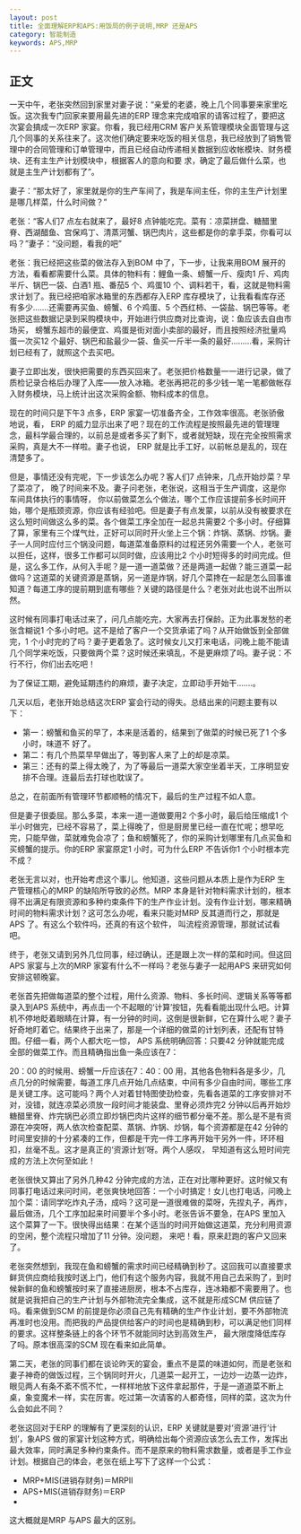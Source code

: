 ```yaml
---
layout: post
title: 全面理解ERP和APS:用饭局的例子说明,MRP 还是APS
category: 智能制造
keywords: APS,MRP
---
```

## 正文
一天中午，老张突然回到家里对妻子说：“亲爱的老婆，晚上几个同事要来家里吃饭。这次我专门回家来要用最先进的ERP 理念来完成咱家的请客过程了，要把这次宴会搞成一次ERP 家宴。你看，我已经用CRM 客户关系管理模块全面管理与这几个同事的关系往来了。这次他们确定要来吃饭的相关信息，我已经放到了销售管理中的合同管理和订单管理中，而且已经自动传递相关数据到应收帐模块、财务模块、还有主生产计划模块中，根据客人的意向和要
求，确定了最后做什么菜，也就是主生产计划都有了”。

妻子：“那太好了，家里就是你的生产车间了，我是车间主任，你的主生产计划里是哪几样菜，什么时间做？”

老张：“客人们7 点左右就来了，最好8 点钟能吃完。菜有：凉菜拼盘、糖醋里脊、西湖醋鱼、宫保鸡丁、清蒸河蟹、锅巴肉片，这些都是你的拿手菜，你看可以吗？”妻子：“没问题，看我的吧”

老张：我已经把这些菜的做法存入到BOM 中了，下一步，让我来用BOM 展开的方法，看看都需要什么菜。具体的物料有：鲤鱼一条、螃蟹一斤、瘦肉1 斤、鸡肉半斤、锅巴一袋、白酒1 瓶、番茄5 个、鸡蛋10 个、调料若干，看，这就是物料需求计划了。我已经把咱家冰箱里的东西都存入ERP 库存模块了，让我看看库存还有多少…….还需要再买鱼、螃蟹、6 个鸡蛋、5 个西红柿、一袋盐、锅巴等等。老张把这些数据记录到采购模块中，开始进行供应商对比查询，说：鱼应该去自由市场买， 螃蟹东超市的最便宜、鸡蛋是街对面小卖部的最好，而且按照经济批量鸡蛋一次买12 个最好、锅巴和盐最少一袋、鱼买一斤半一条的最好………看，采购计划已经有了，就照这个去买吧。

妻子立即出发，很快把需要的东西买回来了。老张把价格数量一一进行记录，做了质检记录合格后办理了入库——放入冰箱。老张再把花的多少钱一笔一笔都做帐存入财务模块，马上统计出这次采购金额、物料成本的信息。

现在的时间只是下午3 点多，ERP 家宴一切准备齐全，工作效率很高。老张骄傲地说，看， ERP 的威力显示出来了吧？现在的工作流程是按照最先进的管理理念，最科学最合理的，以前总是或者多买了剩下，或者就短缺，现在完全按照需求采购，真是大不一样啦。妻子也说， ERP 就是比手工好，以前帐总是乱的，现在清楚多了。

但是，事情还没有完呢，下一步该怎么办呢？客人们7 点钟来，几点开始炒菜？早了菜凉了， 晚了时间来不及。妻子问老张，老张说，这相当于生产调度，这是你车间具体执行的事情呀， 你以前做菜怎么个做法，哪个工作应该提前多长时间开始，哪个是瓶颈资源，你应该有经验吧。但是妻子有点发蒙，以前从没有被要求在这么短时间做这么多的菜。各个做菜工序全加在一起总共需要2 个多小时。仔细算了算，家里有三个煤气灶，正好可以同时开火坐上三个锅：炸锅、蒸锅、炒锅。妻子一人同时应付三个锅没问题，每道菜准备原料的过程还另外需要一个人，老张可以担任，这样，很多工作都可以同时做，应该用比2 个小时短得多的时间完成。但是，这么多工作，从何入手呢？是一道一道菜做？还是两道一起做？能三道菜一起做吗？这道菜的关键资源是蒸锅，另一道是炸锅，好几个菜搀在一起是怎么回事谁知道？每道工序的提前期到底有哪些？关键的路径是什么？老张对此也说不出所以然。

这时候有同事打电话过来了，问几点能吃完，大家再去打保龄。正为此事发愁的老张含糊说1 个多小时吧。这不是给了客户一个交货承诺了吗？从开始做饭到全部做完，1 个小时完的了吗？妻子更着急了。这时候女儿又打来电话，问晚上能不能请几个同学来吃饭，只要做两个菜？这时候还来填乱，不是更麻烦了吗。妻子说：不行不行，你们出去吃吧！

为了保证工期，避免延期违约的麻烦，妻子决定，立即动手开始干…….。

几天以后，老张开始总结这次ERP 宴会行动的得失。总结出来的问题主要有以下：

* 第一：螃蟹和鱼买的早了，本来是活着的，结果到了做菜的时候已死了1 个多小时，味道不
好了。
* 第二：有几个热菜早早做出了，等到客人来了上的却是凉菜。
* 第三：还有的菜上得太晚了，为了等最后一道菜大家空坐着半天，工序明显安排不合理。连最后去打球也耽误了。

总之，在前面所有管理环节都顺畅的情况下，最后的生产过程不如人意。

但是妻子很委屈。那么多菜，本来一道一道做要用2 个多小时，最后给压缩成1 个半小时做完，已经不容易了，菜上得晚了，但是厨房里已经一直在忙呢；想早吃完，只能早做，菜就难免会凉了；鱼和螃蟹死了，你的采购计划哪里有几点买鱼和买螃蟹的提示。你的ERP 家宴原定1 小时，可为什么ERP 不告诉你1 个小时根本完不成？

老张无言以对，也开始考虑这个事儿。他知道，这些问题从本质上是作为ERP 生产管理核心的MRP 的缺陷所导致的必然。MRP 本身是针对物料需求计划的，根本得不出满足有限资源和多种约束条件下的生产作业计划。没有作业计划，哪来精确时间的物料需求计划？这可怎么办呢，看来只能对MRP 反其道而行之，那就是APS 了。有这么个软件吗，还真的有这个软件， 
叫流程资源管理，那就试试看吧。

终于，老张又请到另外几位同事，经过确认，还是跟上次一样的菜和时间。但这回APS 家宴与上次的MRP 家宴有什么不一样吗？老张与妻子一起用APS 来研究如何安排这顿晚宴。

老张首先把做每道菜的整个过程，用什么资源、物料、多长时间、逻辑关系等等都录入到APS 系统中，再点击一个不起眼的‘计算’按钮，先看看能出现什么吧。计算机不停地眨着眼睛在计算，有一分钟的时间，这倒是很新鲜，它在算什么呢？妻子好奇地盯着它。结果终于出来了，那是一个详细的做菜的计划列表，还配有甘特图。仔细一看，两个人都大吃一惊， APS 系统明确回答：只要42 分钟就能完成全部的做菜工作。而且精确指出鱼一条应该在7：

20：00 的时候用、螃蟹一斤应该在7：40：00 用，其他各色物料各是多少，几点几分的时候需要，每道工序几点开始几点结束，中间有多少自由时间，哪些工序是关键工序。这可能吗？两个人对着甘特图使劲检查，先看各道菜的工序安排对不对，没错，就连凉菜必须放一段时间才能装盘、里脊必须炸完2 分钟以后再开始炒糖醋里脊、炸完锅巴必须立即炒锅巴肉片这样的细节都分毫不差。那么是不是有资源在冲突呀，两人依次检查配菜、蒸锅、炸锅、炒锅，每个资源都是在42 分钟的时间里安排的十分紧凑的工作，但都是干完一件工序再开始干另外一件，环环相扣，丝毫不乱。这才是真正的‘资源计划’呀。两个人感叹， 早知道有这么短时间完成的方法上次何至如此！

老张很快又算出了另外几种42 分钟完成的方法，正在对比哪种更好。这时候又有同事打电话过来问时间，老张爽快地回答：一个小时搞定！女儿也打电话，问晚上加个菜：请同学吃炸丸子汤，成吗？这可是一道很难做的菜呀，先捏丸子，再炸，最后做汤，几个工序加起来时间要半个多小时。老张告诉不要急，在APS 里加入这个菜算了一下。很快得出结果：在某个适当的时间开始做这道菜，充分利用资源的空闲，整个流程只增加了11 分钟。没问题， 来吧！看，原来赶跑的客户又回来了。

老张突然想到，我现在鱼和螃蟹的需求时间已经精确到秒了。这回我可以直接要求鲜货供应商给我按时送上门，他们有这个服务内容，我就不用自己去采购了，到时候新鲜的鱼和螃蟹按时来了直接进厨房，根本不占库存，连冰箱都不需要用了。也就是说我把自己的生产计划与外部物流完全集成，这不就是形成SCM 供应链了吗。看来做到SCM 的前提是你必须自己先有精确的生产作业计划，要不外部物流再准时也没用。而把我的产品提供给客户的时间也是精确到秒，可以满足他们同样的要求。这样整条链上的各个环节不就能同时达到高效生产， 最大限度降低库存了吗。原本很高深的SCM 现在看来如此简单。

第二天，老张的同事们都在谈论昨天的宴会，重点不是菜的味道如何，而是老张和妻子神奇的做饭过程，三个锅同时开火，几道菜一起开工，一边炒一边蒸一边炸，眼见两人有条不紊不慌不忙，一样样地放下这件拿起那件，于是一道道菜不断上桌，象变魔术一样，实在厉害。吃过第一次请客的人都奇怪，同样的菜，这次为什么会如此不同？

老张这回对于ERP 的理解有了更深刻的认识，ERP 关键就是要对‘资源’进行‘计划’，象APS 做的家宴计划这种方式，明确给出每个资源应该怎么去工作，发挥出最大效率，同时满足多种约束条件。而不是原来的物料需求数量，或者是手工作业计划。根据自己的体会，老张在纸上写下了这样一个公式： 
* MRP+MIS(进销存财务)＝MRPII 
* APS+MIS(进销存财务)＝ERP 
* 
这大概就是MRP 与APS 最大的区别。